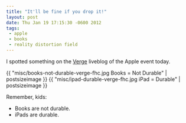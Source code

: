 ```yaml
--- 
title: "It'll be fine if you drop it!"
layout: post
date: Thu Jan 19 17:15:30 -0600 2012
tags:
 - apple
 - books
 - reality distortion field
---
```

I spotted something on the [Verge](http://theverge.com)
liveblog of the Apple event today.

{{ "misc/books-not-durable-verge-fhc.jpg Books = Not Durable" | postsizeimage }}
{{ "misc/ipad-durable-verge-fhc.jpg iPad = Durable" | postsizeimage }}

Remember, kids:

 * Books are not durable.
 * iPads are durable.

